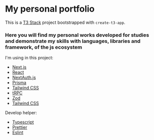 # My personal portfolio

This is a [T3 Stack](https://create.t3.gg/) project bootstrapped with `create-t3-app`.

### Here you will find my personal works developed for studies and demonstrate my skills with languages, libraries and framework, of the js ecosystem

I'm using in this project:

- [Next.js](https://nextjs.org)
- [React](https://reactjs.org/)
- [NextAuth.js](https://next-auth.js.org)
- [Prisma](https://prisma.io)
- [Tailwind CSS](https://tailwindcss.com)
- [tRPC](https://trpc.io)
- [Zod](https://zod.dev/)
- [Tailwind CSS](https://tailwindcss.com/)

Develop helper:

- [Typescript](https://www.typescriptlang.org/)
- [Prettier](https://prettier.io/)
- [Eslint](https://eslint.org/)
